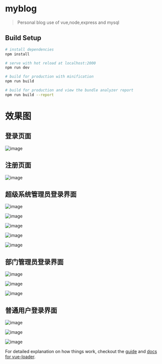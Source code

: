 # myblog

> Personal blog use of vue,node,express and mysql

## Build Setup

``` bash
# install dependencies
npm install

# serve with hot reload at localhost:2000
npm run dev

# build for production with minification
npm run build

# build for production and view the bundle analyzer report
npm run build --report
```
# 效果图
## 登录页面
![image](https://github.com/Yicoding/Ecode-blog/raw/master/src/assets/12.png)


## 注册页面
![image](https://github.com/Yicoding/Ecode-blog/raw/master/src/assets/13.png)


## 超级系统管理员登录界面
![image](https://github.com/Yicoding/Ecode-blog/raw/master/src/assets/1.png)

![image](https://github.com/Yicoding/Ecode-blog/raw/master/src/assets/2.png)

![image](https://github.com/Yicoding/Ecode-blog/raw/master/src/assets/3.png)

![image](https://github.com/Yicoding/Ecode-blog/raw/master/src/assets/4.png)

![image](https://github.com/Yicoding/Ecode-blog/raw/master/src/assets/5.png)

## 部门管理员登录界面
![image](https://github.com/Yicoding/Ecode-blog/raw/master/src/assets/6.png)

![image](https://github.com/Yicoding/Ecode-blog/raw/master/src/assets/7.png)

![image](https://github.com/Yicoding/Ecode-blog/raw/master/src/assets/8.png)

## 普通用户登录界面
![image](https://github.com/Yicoding/Ecode-blog/raw/master/src/assets/9.png)

![image](https://github.com/Yicoding/Ecode-blog/raw/master/src/assets/10.png)

![image](https://github.com/Yicoding/Ecode-blog/raw/master/src/assets/11.png)

For detailed explanation on how things work, checkout the [guide](http://vuejs-templates.github.io/webpack/) and [docs for vue-loader](http://vuejs.github.io/vue-loader).
